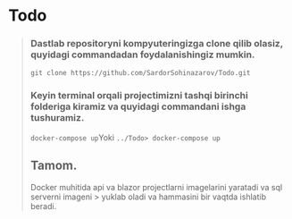 # Todo

> ### Dastlab repositoryni kompyuteringizga clone qilib olasiz, quyidagi commandadan foydalanishingiz mumkin.
>
>`
> git clone https://github.com/SardorSohinazarov/Todo.git
>`
>
> ### Keyin terminal orqali projectimizni tashqi birinchi folderiga kiramiz va quyidagi commandani ishga tushuramiz.
> 
>`
> docker-compose up
>`Yoki
`../Todo> docker-compose up`
>
> ## Tamom.
>
> Docker muhitida api va blazor projectlarni imagelarini yaratadi va sql serverni imageni > yuklab oladi va hammasini bir vaqtda ishlatib beradi. 
